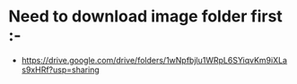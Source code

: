 # Need to download image folder first :-

- https://drive.google.com/drive/folders/1wNpfbjlu1WRpL6SYiqvKm9iXLas9xHRf?usp=sharing
